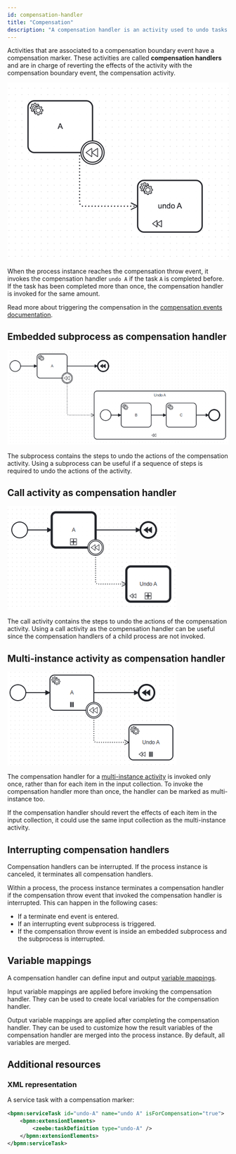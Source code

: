 ```yaml
---
id: compensation-handler
title: "Compensation"
description: "A compensation handler is an activity used to undo tasks that have already been executed."
---
```


Activities that are associated to a compensation boundary event have a compensation marker. These activities are called
**compensation handlers** and are in charge of reverting the effects of the activity with the compensation boundary
event, the compensation activity.

![Compensation marker example](assets/compensation-marker-example.png)

When the process instance reaches the compensation throw event, it invokes the compensation handler `undo A` if the
task `A` is completed before. If the task has been completed more than once, the compensation handler is invoked for the
same amount.

Read more about triggering the compensation in the [compensation events documentation](../compensation-events/compensation-events.md).

## Embedded subprocess as compensation handler

![Process with subprocess as compensation handler](assets/subprocess-compensation-handler.png)

The subprocess contains the steps to undo the actions of the compensation activity. Using a subprocess can be useful if
a sequence of steps is required to undo the actions of the activity.

## Call activity as compensation handler

![Process with call activity as compensation handler](assets/call-activity-compensation-handler.png)

The call activity contains the steps to undo the actions of the compensation activity. Using a call activity as the
compensation handler can be useful since the compensation handlers of a child process are not invoked.

## Multi-instance activity as compensation handler

![Process with multi instance activity as compensation handler](assets/multi-instance-compensation-handler.png)

The compensation handler for a [multi-instance activity](../multi-instance/multi-instance.md) is invoked only once,
rather than for each item in the input collection. To invoke the compensation handler more than once, the handler can be
marked as multi-instance too.

If the compensation handler should revert the effects of each item in the input collection, it could use the same input
collection as the multi-instance activity.

## Interrupting compensation handlers

Compensation handlers can be interrupted. If the process instance is canceled, it terminates all compensation
handlers.

Within a process, the process instance terminates a compensation handler if the compensation throw event that invoked
the compensation handler is interrupted. This can happen in the following cases:

- If a terminate end event is entered.
- If an interrupting event subprocess is triggered.
- If the compensation throw event is inside an embedded subprocess and the subprocess is interrupted.

## Variable mappings

A compensation handler can define input and output [variable mappings](/components/concepts/variables.md#inputoutput-variable-mappings).

Input variable mappings are applied before invoking the compensation handler. They can be used to create local variables
for the compensation handler.

Output variable mappings are applied after completing the compensation handler. They can be used to customize how the
result variables of the compensation handler are merged into the process instance. By default, all variables are merged.

## Additional resources

### XML representation

A service task with a compensation marker:

```xml
<bpmn:serviceTask id="undo-A" name="undo A" isForCompensation="true">
    <bpmn:extensionElements>
        <zeebe:taskDefinition type="undo-A" />
    </bpmn:extensionElements>
</bpmn:serviceTask>
```
